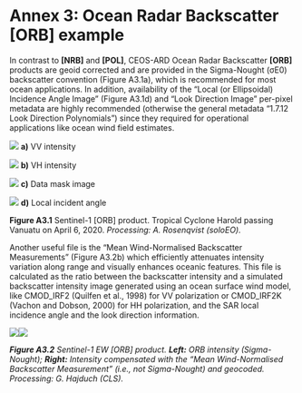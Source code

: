 # **Annex 3: Ocean Radar Backscatter [ORB] example**

In contrast to **[NRB]** and **[POL]**, CEOS-ARD Ocean Radar Backscatter **[ORB]** products are geoid corrected and are provided in the Sigma-Nought (σE0) backscatter convention (Figure A3.1a), which is recommended for most ocean applications. In addition, availability of the “Local (or Ellipsoidal) Incidence Angle Image” (Figure A3.1d) and “Look Direction Image” per-pixel metadata are highly recommended (otherwise the general metadata “1.7.12 Look Direction Polynomials”) since they required for operational applications like ocean wind field estimates. 

![](https://github.com/libbyrose/ceos-ard/blob/main/Product%20Family%20Specifications/SAR%20Example%20Products/figA3.1a-S1-ORB-VV.png) **a)** VV intensity

![](https://github.com/libbyrose/ceos-ard/blob/main/Product%20Family%20Specifications/SAR%20Example%20Products/figA3.1b-S1-ORB-VH.png) **b)** VH intensity

![](https://github.com/libbyrose/ceos-ard/blob/main/Product%20Family%20Specifications/SAR%20Example%20Products/figA3.1c-S1-ORB-data-mask.png) **c)** Data mask image

![](https://github.com/libbyrose/ceos-ard/blob/main/Product%20Family%20Specifications/SAR%20Example%20Products/figA3.1d-S1-ORB-local-indicident-angle.png) **d)** Local incident angle

**Figure A3.1**  Sentinel-1 [ORB] product. Tropical Cyclone Harold passing Vanuatu on April 6, 2020. 
*Processing: A. Rosenqvist (soloEO).*



Another useful file is the “Mean Wind-Normalised Backscatter Measurements” (Figure A3.2b) which efficiently attenuates intensity variation along range and visually enhances oceanic features. This file is calculated as the ratio between the backscatter intensity and a simulated backscatter intensity image generated using an ocean surface wind model, like CMOD\_IRF2 (Quilfen et al., 1998) for VV polarization or CMOD\_IRF2K (Vachon and Dobson, 2000) for HH polarization, and the SAR local incidence angle and the look direction information.

![](https://github.com/libbyrose/ceos-ard/blob/main/Product%20Family%20Specifications/SAR%20Example%20Products/figA3.2a-S1-ORB-sigma-nought.png)![](https://github.com/libbyrose/ceos-ard/blob/main/Product%20Family%20Specifications/SAR%20Example%20Products/figA3.2b-S1-ORB-intesity-compensated.png)

***Figure A3.2**  Sentinel-1 EW [ORB] product.  **Left:** ORB intensity (Sigma-Nought); **Right:** Intensity compensated with the “Mean Wind-Normalised Backscatter Measurement” (i.e., not Sigma-Nought) and geocoded.
Processing: G. Hajduch (CLS).*



